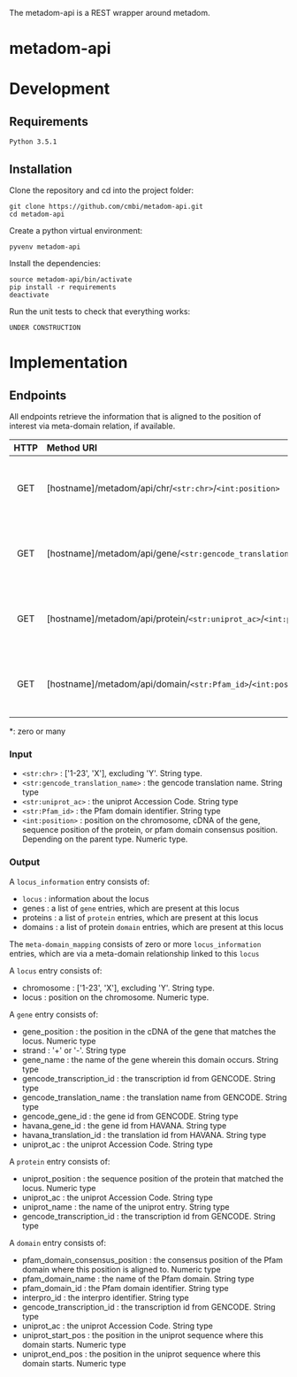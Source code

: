 The metadom-api is a REST wrapper around metadom.

# metadom-api
# Development

## Requirements

    Python 3.5.1

## Installation

Clone the repository and cd into the project folder:

    git clone https://github.com/cmbi/metadom-api.git
    cd metadom-api

Create a python virtual environment:

    pyvenv metadom-api

Install the dependencies:

    source metadom-api/bin/activate
    pip install -r requirements
    deactivate

Run the unit tests to check that everything works:

    UNDER CONSTRUCTION

# Implementation 
## Endpoints
All endpoints retrieve the information that is aligned to the position of interest via meta-domain relation, if available.

| HTTP | Method URI | Output type |
| :---: | :-- | :-- |
| GET | [hostname]/metadom/api/chr/`<str:chr>`/`<int:position>` | <code> { <br>&nbsp; info:locus_information, <br>&nbsp; meta-domain_mapping:[locus_information*] <br>} <code/> |
| GET | [hostname]/metadom/api/gene/`<str:gencode_translation_name>`/`<int:position>` | <code> { <br>&nbsp; info:locus_information, <br>&nbsp; meta-domain_mapping:[locus_information*] <br>} <code/> |
| GET | [hostname]/metadom/api/protein/`<str:uniprot_ac>`/`<int:position>` | <code> { <br>&nbsp; info:locus_information, <br>&nbsp; meta-domain_mapping:[locus_information*] <br>} <code/> |
| GET | [hostname]/metadom/api/domain/`<str:Pfam_id>`/`<int:position>` | <code> { <br>&nbsp; info:locus_information, <br>&nbsp; meta-domain_mapping:[locus_information*] <br>} <code/> |

 \*: zero or many

### Input

* `<str:chr>` : ['1-23', 'X'], excluding 'Y'. String type.
* `<str:gencode_translation_name>` : the gencode translation name. String type
* `<str:uniprot_ac>` : the uniprot Accession Code. String type
* `<str:Pfam_id>` : the Pfam domain identifier. String type
* `<int:position>` : position on the chromosome, cDNA of the gene, sequence position of the protein, or pfam domain consensus position. Depending on the parent type. Numeric type.

### Output
A `locus_information` entry consists of:
* `locus` : information about the locus
* genes : a list of `gene` entries, which are present at this locus
* proteins : a list of `protein` entries, which are present at this locus
* domains : a list of protein `domain` entries, which are present at this locus

The `meta-domain_mapping` consists of zero or more `locus_information` entries, which are via a meta-domain relationship linked to this `locus`

A `locus` entry consists of:
* chromosome : ['1-23', 'X'], excluding 'Y'. String type.
* locus : position on the chromosome. Numeric type.

A `gene` entry consists of:
* gene_position : the position in the cDNA of the gene that matches the locus. Numeric type
* strand : '+' or '-'. String type
* gene_name : the name of the gene wherein this domain occurs. String type
* gencode_transcription_id : the transcription id from GENCODE. String type
* gencode_translation_name : the translation name from GENCODE. String type
* gencode_gene_id : the gene id from GENCODE. String type
* havana_gene_id : the gene id from HAVANA. String type
* havana_translation_id : the translation id from HAVANA. String type
* uniprot_ac : the uniprot Accession Code. String type

A `protein` entry consists of:
* uniprot_position : the sequence position of the protein that matched the locus. Numeric type
* uniprot_ac : the uniprot Accession Code. String type
* uniprot_name : the name of the uniprot entry. String type
* gencode_transcription_id : the transcription id from GENCODE. String type

A `domain` entry consists of:
* pfam_domain_consensus_position : the consensus position of the Pfam domain where this position is aligned to. Numeric type
* pfam_domain_name : the name of the Pfam domain. String type
* pfam_domain_id : the Pfam domain identifier. String type
* interpro_id : the interpro identifier. String type
* gencode_transcription_id : the transcription id from GENCODE. String type
* uniprot_ac : the uniprot Accession Code. String type
* uniprot_start_pos : the position in the uniprot sequence where this domain starts. Numeric type
* uniprot_end_pos : the position in the uniprot sequence where this domain starts. Numeric type

